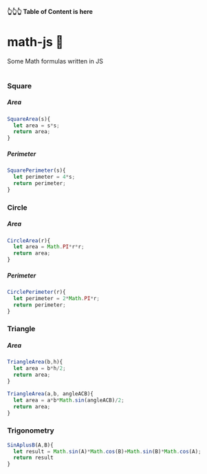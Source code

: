 #### 👆👆👆 Table of Content is here

#

# math-js 💯
Some Math formulas written in JS


#

### Square

##### Area
```javascript
SquareArea(s){
  let area = s*s;
  return area;
}
```

##### Perimeter
```javascript
SquarePerimeter(s){
  let perimeter = 4*s;
  return perimeter;
}
```

### Circle

##### Area
```javascript
CircleArea(r){
  let area = Math.PI*r*r;
  return area;
}
```

##### Perimeter
```javascript
CirclePerimeter(r){
  let perimeter = 2*Math.PI*r;
  return perimeter;
}
```

### Triangle

##### Area
```javascript
TriangleArea(b,h){
  let area = b*h/2;
  return area;
}
```
```javascript
TriangleArea(a,b, angleACB){
  let area = a*b*Math.sin(angleACB)/2;
  return area;
}
```


### Trigonometry

```javascript
SinAplusB(A,B){
  let result = Math.sin(A)*Math.cos(B)+Math.sin(B)*Math.cos(A);
  return result
}
```

